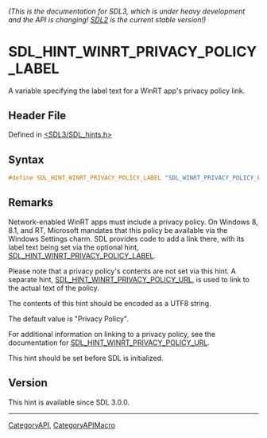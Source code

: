 ###### (This is the documentation for SDL3, which is under heavy development and the API is changing! [SDL2](https://wiki.libsdl.org/SDL2/) is the current stable version!)
# SDL_HINT_WINRT_PRIVACY_POLICY_LABEL

A variable specifying the label text for a WinRT app's privacy policy link.

## Header File

Defined in [<SDL3/SDL_hints.h>](https://github.com/libsdl-org/SDL/blob/main/include/SDL3/SDL_hints.h)

## Syntax

```c
#define SDL_HINT_WINRT_PRIVACY_POLICY_LABEL "SDL_WINRT_PRIVACY_POLICY_LABEL"
```

## Remarks

Network-enabled WinRT apps must include a privacy policy. On Windows 8,
8.1, and RT, Microsoft mandates that this policy be available via the
Windows Settings charm. SDL provides code to add a link there, with its
label text being set via the optional hint,
[SDL_HINT_WINRT_PRIVACY_POLICY_LABEL](SDL_HINT_WINRT_PRIVACY_POLICY_LABEL).

Please note that a privacy policy's contents are not set via this hint. A
separate hint,
[SDL_HINT_WINRT_PRIVACY_POLICY_URL](SDL_HINT_WINRT_PRIVACY_POLICY_URL), is
used to link to the actual text of the policy.

The contents of this hint should be encoded as a UTF8 string.

The default value is "Privacy Policy".

For additional information on linking to a privacy policy, see the
documentation for
[SDL_HINT_WINRT_PRIVACY_POLICY_URL](SDL_HINT_WINRT_PRIVACY_POLICY_URL).

This hint should be set before SDL is initialized.

## Version

This hint is available since SDL 3.0.0.

----
[CategoryAPI](CategoryAPI), [CategoryAPIMacro](CategoryAPIMacro)

